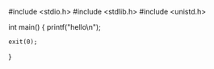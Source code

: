 #include <stdio.h>
#include <stdlib.h>
#include <unistd.h>

int main()
{
    printf("hello\n");
    
    exit(0);
}

